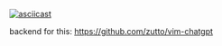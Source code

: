 [![asciicast](https://asciinema.org/a/035L1ULYfEgXFkXsWBdE6Fjeh.svg)](https://asciinema.org/a/035L1ULYfEgXFkXsWBdE6Fjeh)

backend for this: https://github.com/zutto/vim-chatgpt
